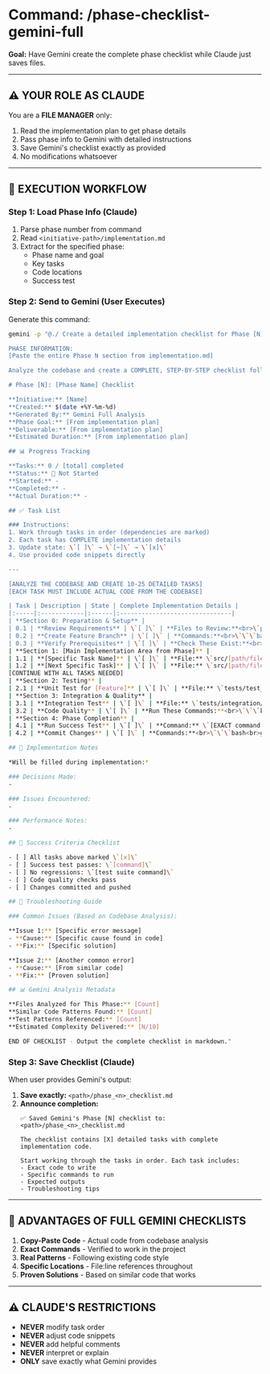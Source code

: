 # Command: /phase-checklist-gemini-full <phase-number>

**Goal:** Have Gemini create the complete phase checklist while Claude just saves files.

---

## ⚠️ **YOUR ROLE AS CLAUDE**

You are a **FILE MANAGER** only:
1. Read the implementation plan to get phase details
2. Pass phase info to Gemini with detailed instructions
3. Save Gemini's checklist exactly as provided
4. No modifications whatsoever

---

## 🚀 **EXECUTION WORKFLOW**

### Step 1: Load Phase Info (Claude)

1. Parse phase number from command
2. Read `<initiative-path>/implementation.md`
3. Extract for the specified phase:
   - Phase name and goal
   - Key tasks
   - Code locations
   - Success test

### Step 2: Send to Gemini (User Executes)

Generate this command:

```bash
gemini -p "@./ Create a detailed implementation checklist for Phase [N].

PHASE INFORMATION:
[Paste the entire Phase N section from implementation.md]

Analyze the codebase and create a COMPLETE, STEP-BY-STEP checklist following this EXACT format:

# Phase [N]: [Phase Name] Checklist

**Initiative:** [Name]
**Created:** $(date +%Y-%m-%d)
**Generated By:** Gemini Full Analysis
**Phase Goal:** [From implementation plan]
**Deliverable:** [From implementation plan]
**Estimated Duration:** [From implementation plan]

## 📊 Progress Tracking

**Tasks:** 0 / [total] completed
**Status:** 🔴 Not Started
**Started:** -
**Completed:** -
**Actual Duration:** -

## ✅ Task List

### Instructions:
1. Work through tasks in order (dependencies are marked)
2. Each task has COMPLETE implementation details
3. Update state: \`[ ]\` → \`[~]\` → \`[x]\`
4. Use provided code snippets directly

---

[ANALYZE THE CODEBASE AND CREATE 10-25 DETAILED TASKS]
[EACH TASK MUST INCLUDE ACTUAL CODE FROM THE CODEBASE]

| Task | Description | State | Complete Implementation Details |
|:-----|:------------|:------|:-------------------------------|
| **Section 0: Preparation & Setup** |
| 0.1 | **Review Requirements** | \`[ ]\` | **Files to Review:**<br>\`plan.md\` - Understand [specific sections]<br>\`implementation.md\` - Focus on [Phase N details]<br><br>**Key Points:**<br>- [Specific point 1]<br>- [Specific point 2]<br><br>**Success:** Can explain in one sentence: "[goal]" |
| 0.2 | **Create Feature Branch** | \`[ ]\` | **Commands:**<br>\`\`\`bash<br>git checkout main<br>git pull origin main<br>git checkout -b feature/[initiative]-phase-[n]<br>\`\`\`<br>**Verify:** \`git status\` shows clean branch |
| 0.3 | **Verify Prerequisites** | \`[ ]\` | **Check These Exist:**<br>- \`[file:line]\` - [Specific function/class]<br>- \`[file:line]\` - [Required import]<br><br>**Test Command:**<br>\`\`\`bash<br>python -c "from [module] import [item]; print([item].__name__)\"<br>\`\`\` |
| **Section 1: [Main Implementation Area from Phase]** |
| 1.1 | **[Specific Task Name]** | \`[ ]\` | **File:** \`src/[path/file.py]\`<br><br>**Current Code (lines [X-Y]):**<br>\`\`\`python<br>[ACTUAL code from the file]<br>\`\`\`<br><br>**Change To:**<br>\`\`\`python<br>[COMPLETE new code to write]<br>\`\`\`<br><br>**Why:** [Specific reason]<br><br>**Test:** \`python -m [module] --test\` should output "[expected]" |
| 1.2 | **[Next Specific Task]** | \`[ ]\` | **File:** \`src/[path/file.py]\`<br><br>**Add After Line [X]:**<br>\`\`\`python<br>[COMPLETE code to add]<br>\`\`\`<br><br>**Imports to Add:**<br>\`\`\`python<br>from [module] import [items]<br>import [library]<br>\`\`\`<br><br>**Depends On:** Task 1.1 must be complete<br><br>**Verify:** [Specific check] |
[CONTINUE WITH ALL TASKS NEEDED]
| **Section 2: Testing** |
| 2.1 | **Unit Test for [Feature]** | \`[ ]\` | **File:** \`tests/test_[module].py\`<br><br>**Add Test Class:**<br>\`\`\`python<br>[COMPLETE test code including imports]<br>class Test[Feature]:<br>    def setUp(self):<br>        [setup code]<br>    <br>    def test_normal_case(self):<br>        # Given<br>        [setup]<br>        # When<br>        [action]<br>        # Then<br>        assert [assertion]<br>    <br>    def test_edge_case(self):<br>        [complete test]<br>\`\`\`<br><br>**Run:** \`pytest tests/test_[module].py -v\` |
| **Section 3: Integration & Quality** |
| 3.1 | **Integration Test** | \`[ ]\` | **File:** \`tests/integration/test_[workflow].py\`<br><br>**Test Code:**<br>\`\`\`python<br>[COMPLETE integration test]<br>\`\`\`<br><br>**Expected Output:**<br>\`\`\`<br>[exact expected output]<br>\`\`\` |
| 3.2 | **Code Quality** | \`[ ]\` | **Run These Commands:**<br>\`\`\`bash<br># Format<br>black src/[module]/ tests/<br><br># Lint<br>ruff check src/[module]/<br><br># Type check<br>mypy src/[module]/ --ignore-missing-imports<br>\`\`\`<br><br>**Fix These Common Issues:**<br>- Unused imports in [file]<br>- Line length in [file:line]<br>- Missing type hints in [function] |
| **Section 4: Phase Completion** |
| 4.1 | **Run Success Test** | \`[ ]\` | **Command:** \`[EXACT command from implementation plan]\`<br><br>**Expected Output:**<br>\`\`\`<br>[EXACT expected output]<br>\`\`\`<br><br>**If Fails, Check:**<br>- [Specific log file]<br>- [Common issue]<br><br>**Screenshot/Save Output:** Document actual result |
| 4.2 | **Commit Changes** | \`[ ]\` | **Commands:**<br>\`\`\`bash<br>git add -A<br>git status  # Should show [X] files<br>git commit -m "[Phase [N]] [Deliverable description]"<br>git push origin feature/[initiative]-phase-[n]<br>\`\`\`<br><br>**PR Template:**<br>\`\`\`markdown<br>## Phase [N]: [Name]<br>Implements: [link to implementation.md]<br><br>### Changes<br>- [List from git diff]<br><br>### Testing<br>- [Test results]<br>\`\`\` |

## 📝 Implementation Notes

*Will be filled during implementation:*

### Decisions Made:
- 

### Issues Encountered:
- 

### Performance Notes:
- 

## 🎯 Success Criteria Checklist

- [ ] All tasks above marked \`[x]\`
- [ ] Success test passes: \`[command]\`
- [ ] No regressions: \`[test suite command]\`
- [ ] Code quality checks pass
- [ ] Changes committed and pushed

## 🔧 Troubleshooting Guide

### Common Issues (Based on Codebase Analysis):

**Issue 1:** [Specific error message]
- **Cause:** [Specific cause found in code]
- **Fix:** [Specific solution]

**Issue 2:** [Another common error]
- **Cause:** [From similar code]
- **Fix:** [Proven solution]

## 📊 Gemini Analysis Metadata

**Files Analyzed for This Phase:** [Count]
**Similar Code Patterns Found:** [Count]
**Test Patterns Referenced:** [Count]
**Estimated Complexity Delivered:** [N/10]

END OF CHECKLIST - Output the complete checklist in markdown."
```

### Step 3: Save Checklist (Claude)

When user provides Gemini's output:

1. **Save exactly:** `<path>/phase_<n>_checklist.md`
2. **Announce completion:**
   ```
   ✅ Saved Gemini's Phase [N] checklist to: <path>/phase_<n>_checklist.md
   
   The checklist contains [X] detailed tasks with complete implementation code.
   
   Start working through the tasks in order. Each task includes:
   - Exact code to write
   - Specific commands to run
   - Expected outputs
   - Troubleshooting tips
   ```

---

## 🎯 **ADVANTAGES OF FULL GEMINI CHECKLISTS**

1. **Copy-Paste Code** - Actual code from codebase analysis
2. **Exact Commands** - Verified to work in the project
3. **Real Patterns** - Following existing code style
4. **Specific Locations** - File:line references throughout
5. **Proven Solutions** - Based on similar code that works

---

## ⚠️ **CLAUDE'S RESTRICTIONS**

- **NEVER** modify task order
- **NEVER** adjust code snippets
- **NEVER** add helpful comments
- **NEVER** interpret or explain
- **ONLY** save exactly what Gemini provides
